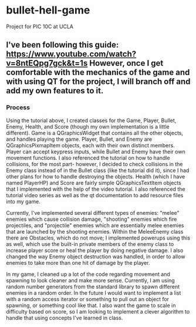 # bullet-hell-game
Project for PIC 10C at UCLA

I've been following this guide: https://www.youtube.com/watch?v=8ntEQpg7gck&t=1s
However, once I get comfortable with the mechanics of the game and with using QT for the project, I will branch off and add my own features to it.
-
### Process
Using the tutorial above, I created classes for the Game, Player, Bullet, Enemy, Health, and Score (though my own implementation is a little different). Game is a QGraphicsWidget that contains all the other objects, and handles playing the game. Player, Bullet, and Enemy are QGraphicsPixmapItem objects, each with their own distinct members. Player can accept keypress inputs, while Bullet and Enemy have their own movement functions. I also referenced the tutorial on how to handle collisions, for the most part- however, I decided to check collisions in the Enemy class instead of in the Bullet class (like the tutorial did it), since I had other plans for how to handle destroying the objects. Health (which I have named PlayerHP) and Score are fairly simple QGraphicsTextItem objects that I implemented with the help of the video tutorial. I also referenced the tutorial video series as well as the qt documentation to add resource files into my game.

Currently, I've implemented several different types of enemies: "melee" enemies which cause collision damage, "shooting" enemies which fire projectiles, and "projectile" enemies which are essentially melee enemies that are launched by the shooting enemies. Within the MeleeEnemy class there are Obstacles, which do not move; I implemented powerups using this as well, which use the built-in private members of the enemy class to increase player score or heal the player by doing negative damage. 
I also changed the way Enemy object destruction was handled, in order to allow enemies to take more than one hit of damage by the player. 

In my game, I cleaned up a lot of the code regarding movement and spawning to look cleaner and make more sense. Currently, I am using random number generators from the standard library to spawn different enemies in a random order. In the future I would want to implement a list with a random access iterator or something to pull out an object for spawning, or something cool like that. I also want the game to scale in difficulty based on score, so I am looking to implement a clever algorithm to handle that using concepts I've learned in class.
